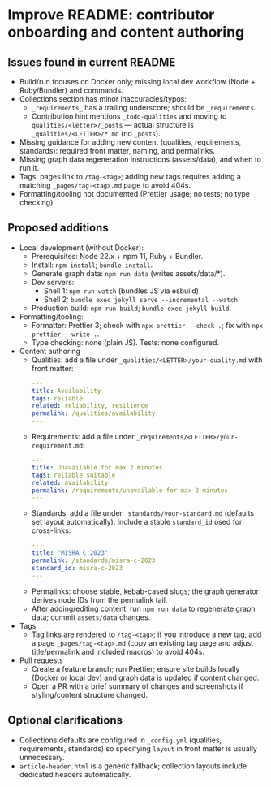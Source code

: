 # Improve README: contributor onboarding and content authoring

## Issues found in current README
- Build/run focuses on Docker only; missing local dev workflow (Node + Ruby/Bundler) and commands.
- Collections section has minor inaccuracies/typos:
  - `_requirements_` has a trailing underscore; should be `_requirements`.
  - Contribution hint mentions `_todo-qualities` and moving to `qualities/<letter>/_posts` — actual structure is `_qualities/<LETTER>/*.md` (no `_posts`).
- Missing guidance for adding new content (qualities, requirements, standards): required front matter, naming, and permalinks.
- Missing graph data regeneration instructions (assets/data), and when to run it.
- Tags: pages link to `/tag-<tag>`; adding new tags requires adding a matching `_pages/tag-<tag>.md` page to avoid 404s.
- Formatting/tooling not documented (Prettier usage; no tests; no type checking).

## Proposed additions
- Local development (without Docker):
  - Prerequisites: Node 22.x + npm 11, Ruby + Bundler.
  - Install: `npm install`; `bundle install`.
  - Generate graph data: `npm run data` (writes assets/data/*).
  - Dev servers:
    - Shell 1: `npm run watch` (bundles JS via esbuild)
    - Shell 2: `bundle exec jekyll serve --incremental --watch`
  - Production build: `npm run build`; `bundle exec jekyll build`.
- Formatting/tooling:
  - Formatter: Prettier 3; check with `npx prettier --check .`; fix with `npx prettier --write .`.
  - Type checking: none (plain JS). Tests: none configured.
- Content authoring
  - Qualities: add a file under `_qualities/<LETTER>/your-quality.md` with front matter:
    ```yaml
    ---
    title: Availability
    tags: reliable
    related: reliability, resilience
    permalink: /qualities/availability
    ---
    ```
  - Requirements: add a file under `_requirements/<LETTER>/your-requirement.md`:
    ```yaml
    ---
    title: Unavailable for max 2 minutes
    tags: reliable suitable
    related: availability
    permalink: /requirements/unavailable-for-max-2-minutes
    ---
    ```
  - Standards: add a file under `_standards/your-standard.md` (defaults set layout automatically). Include a stable `standard_id` used for cross-links:
    ```yaml
    ---
    title: "MISRA C:2023"
    permalink: /standards/misra-c-2023
    standard_id: misra-c-2023
    ---
    ```
  - Permalinks: choose stable, kebab-cased slugs; the graph generator derives node IDs from the permalink tail.
  - After adding/editing content: run `npm run data` to regenerate graph data; commit `assets/data` changes.
- Tags
  - Tag links are rendered to `/tag-<tag>`; if you introduce a new tag, add a page `_pages/tag-<tag>.md` (copy an existing tag page and adjust title/permalink and included macros) to avoid 404s.
- Pull requests
  - Create a feature branch; run Prettier; ensure site builds locally (Docker or local dev) and graph data is updated if content changed.
  - Open a PR with a brief summary of changes and screenshots if styling/content structure changed.

## Optional clarifications
- Collections defaults are configured in `_config.yml` (qualities, requirements, standards) so specifying `layout` in front matter is usually unnecessary.
- `article-header.html` is a generic fallback; collection layouts include dedicated headers automatically.
